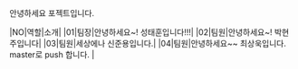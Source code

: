 안녕하세요 포젝트입니다.

|NO|역할|소개|
|01|팀장|안녕하세요~! 성태훈입니다!!!|
|02|팀원|안녕하세요~! 박현주입니다|
|03|팀원|세상에나 신준용입니다.|
|04|팀원|안녕하세요~~ 최상욱입니다. master로 push 합니다. |
